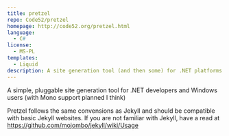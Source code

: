```yaml
---
title: pretzel
repo: Code52/pretzel
homepage: http://code52.org/pretzel.html
language:
  - C#
license:
  - MS-PL
templates:
  - Liquid
description: A site generation tool (and then some) for .NET platforms.
---
```


A simple, pluggable site generation tool for .NET developers and Windows users (with Mono support planned I think)

Pretzel follows the same convensions as Jekyll and should be compatible with basic Jekyll websites. If you are not familiar with Jekyll, have a read at https://github.com/mojombo/jekyll/wiki/Usage
